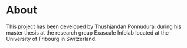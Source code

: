 # About
This project has been developed by Thushjandan Ponnudurai during his master thesis at the research group Exascale Infolab located at the University of Fribourg in Switzerland.
